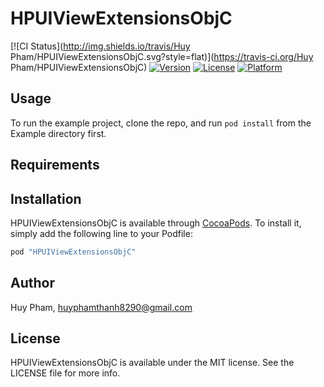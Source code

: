 # HPUIViewExtensionsObjC

[![CI Status](http://img.shields.io/travis/Huy Pham/HPUIViewExtensionsObjC.svg?style=flat)](https://travis-ci.org/Huy Pham/HPUIViewExtensionsObjC)
[![Version](https://img.shields.io/cocoapods/v/HPUIViewExtensionsObjC.svg?style=flat)](http://cocoapods.org/pods/HPUIViewExtensionsObjC)
[![License](https://img.shields.io/cocoapods/l/HPUIViewExtensionsObjC.svg?style=flat)](http://cocoapods.org/pods/HPUIViewExtensionsObjC)
[![Platform](https://img.shields.io/cocoapods/p/HPUIViewExtensionsObjC.svg?style=flat)](http://cocoapods.org/pods/HPUIViewExtensionsObjC)

## Usage

To run the example project, clone the repo, and run `pod install` from the Example directory first.

## Requirements

## Installation

HPUIViewExtensionsObjC is available through [CocoaPods](http://cocoapods.org). To install
it, simply add the following line to your Podfile:

```ruby
pod "HPUIViewExtensionsObjC"
```

## Author

Huy Pham, huyphamthanh8290@gmail.com

## License

HPUIViewExtensionsObjC is available under the MIT license. See the LICENSE file for more info.
